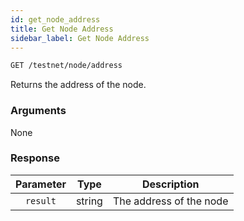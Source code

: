 ```yaml
---
id: get_node_address
title: Get Node Address
sidebar_label: Get Node Address
---
```


```bash title=ENDPOINT
GET /testnet/node/address
```

Returns the address of the node.

### Arguments

None

### Response

| Parameter |  Type  |       Description       |
|:---------:|:------:|:-----------------------:|
| `result`  | string | The address of the node |
